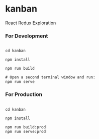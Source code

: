 # kanban

React Redux Exploration


### For Development

```shell

cd kanban

npm install

npm run build

# Open a second terminal window and run:
npm run serve

```

### For Production

```shell

cd kanban

npm install

npm run build:prod
npm run serve:prod

```
